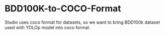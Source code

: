 # BDD100K-to-COCO-Format
Studio uses coco format for datasets, so we want to bring BDD100k dataset used with YOLOp model into coco format. 
